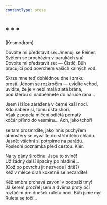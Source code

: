 ```yaml
---
contentType: prose
---
```


## \* \* \*  
(Kosmodrom)

Dovolte mi představit se: Jmenuji se Reiner.  
Světem se procházím v parukách snů.  
Dovolte mi představit se: — Čistič, Bůh  
pracující pod povrchem vašich kalných vod.

Skrze mne teď dohlédnou dne i zraku  
prostí. Jenom se rozkročím — uvidíte vchod,  
uvidíte, že je v nebi malá zlatá brána,  
pod kterou si nadběhnete do náruče rána…

Jsem i lžíce zaražená v černé kaši noci.  
Kdo nabere si, tomu ústa shoří.  
Však z popela mlčení odlétá pernatý  
kočár přímo do vesmíru… Ach, jako tchoři

se tam prosmrdíte, jako hnis puchýřem  
atmosféry se vyvalíte do stříbřitého chladu.  
Jasně: všichni si potrpíme na parádu.  
Poslední poznámka před cestou: Klér.

Na ty pány širočinu. Jsou to svině!  
Už žádný další špacíry po hladině…  
(Což po povrchu jít nesvede i dítě?)  
Kéž v mléce drah koketně se nezardíte!

Kéž ambra prchavá zavoní v podpaží tmy!  
Já šerem prozřel jsem a dvěma prsty očí  
roztáčím pro dnešek ruletu noci. Bůh jsme my!  
Ruleta se točí…
